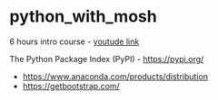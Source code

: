 # python_with_mosh

6 hours intro course - [youtude link](https://www.youtube.com/watch?v=_uQrJ0TkZlc)

The Python Package Index (PyPI) - https://pypi.org/

- https://www.anaconda.com/products/distribution
- https://getbootstrap.com/
